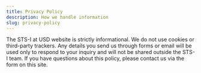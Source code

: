 ```yaml
---
title: Privacy Policy
description: How we handle information
slug: privacy-policy
---
```


The STS-I at USD website is strictly informational. We do not use cookies or third-party trackers. Any details you send us through forms or email will be used only to respond to your inquiry and will not be shared outside the STS-I team. If you have questions about this policy, please contact us via the form on this site.


